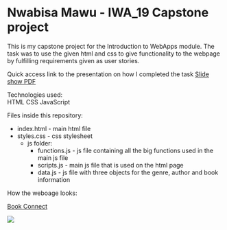<h1>Nwabisa Mawu - IWA_19 Capstone project</h1>

This is my capstone project for the Introduction to WebApps module.
The task was to use the given html and css to give functionality to the webpage
by fulfilling requirements given as user stories.

Quick access link to the presentation on how I completed the task
<a href="#">Slide show PDF</a>

Technologies used:   
HTML
CSS
JavaScript

Files inside this repository:
- index.html - main html file
- styles.css - css stylesheet
  - js folder: 
    - functions.js - js file containing all the big functions used in the main js file
    - scripts.js - main js file that is used on the html page
    - data.js - js file with three objects for the genre, author and book information

How the weboage looks:
<a href="https://www.loom.com/share/49e5c4ebc0144b04891e5747ad44f3db">
    <p>Book Connect</p>
    <img style="max-width:300px;" src="https://cdn.loom.com/sessions/thumbnails/49e5c4ebc0144b04891e5747ad44f3db-with-play.gif">
  </a>



